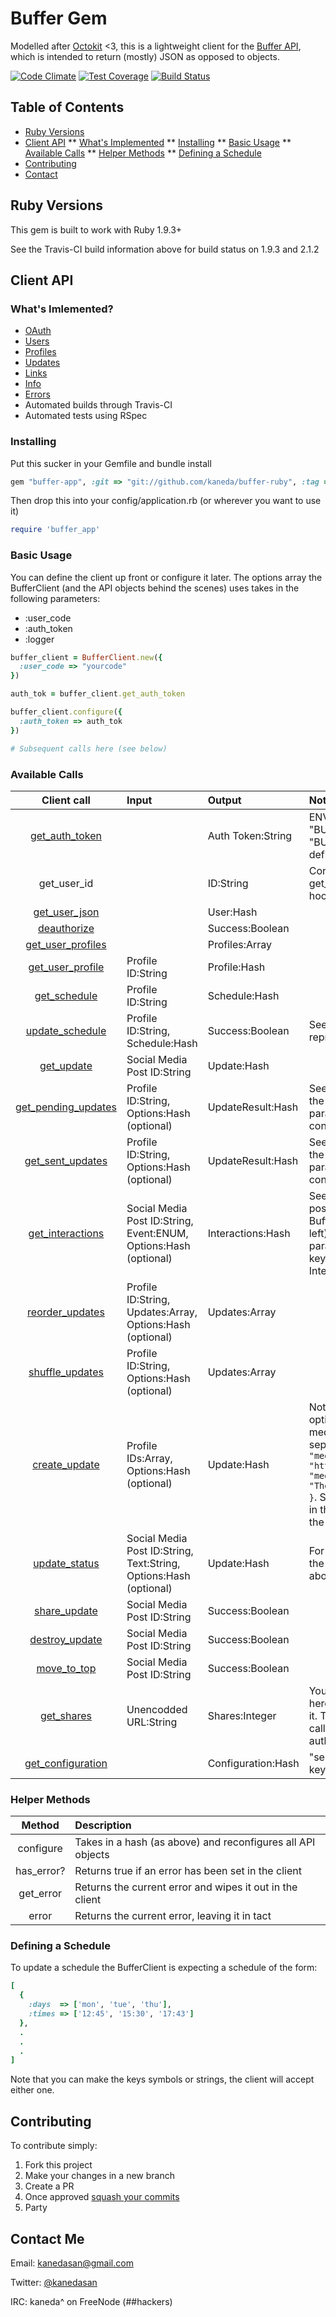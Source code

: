 # Buffer Gem

Modelled after [Octokit](https://github.com/octokit/octokit.rb) <3, this is a lightweight client for the [Buffer API](https://buffer.com/developers/api), which is intended to return (mostly) JSON as opposed to objects.

[![Code Climate](https://codeclimate.com/github/kaneda/buffer-ruby/badges/gpa.svg)](https://codeclimate.com/github/kaneda/buffer-ruby)
[![Test Coverage](https://codeclimate.com/github/kaneda/buffer-ruby/badges/coverage.svg)](https://codeclimate.com/github/kaneda/buffer-ruby/coverage)
[![Build Status](https://travis-ci.org/kaneda/buffer-ruby.svg?branch=master)](https://travis-ci.org/kaneda/buffer-ruby)

## Table of Contents

* [Ruby Versions](https://github.com/kaneda/buffer-ruby#ruby-versions)
* [Client API](https://github.com/kaneda/buffer-ruby#client-api)
** [What's Implemented](https://github.com/kaneda/buffer-ruby#whats-imlemented)
** [Installing](https://github.com/kaneda/buffer-ruby#installing)
** [Basic Usage](https://github.com/kaneda/buffer-ruby#basic-usage)
** [Available Calls](https://github.com/kaneda/buffer-ruby#available-calls)
** [Helper Methods](https://github.com/kaneda/buffer-ruby#helper-methods)
** [Defining a Schedule](https://github.com/kaneda/buffer-ruby#defining-a-schedule)
* [Contributing](https://github.com/kaneda/buffer-ruby#contributing)
* [Contact](https://github.com/kaneda/buffer-ruby#contact)

## Ruby Versions

This gem is built to work with Ruby 1.9.3+

See the Travis-CI build information above for build status on 1.9.3 and 2.1.2

## Client API

### What's Imlemented?
* [OAuth](https://buffer.com/developers/api/oauth)
* [Users](https://buffer.com/developers/api/user)
* [Profiles](https://buffer.com/developers/api/profiles)
* [Updates](https://buffer.com/developers/api/updates)
* [Links](https://buffer.com/developers/api/links)
* [Info](https://buffer.com/developers/api/info)
* [Errors](https://buffer.com/developers/api/errors)
* Automated builds through Travis-CI
* Automated tests using RSpec

### Installing

Put this sucker in your Gemfile and bundle install

```ruby
gem "buffer-app", :git => "git://github.com/kaneda/buffer-ruby", :tag => "v1.2"
```

Then drop this into your config/application.rb (or wherever you want to use it)

```ruby
require 'buffer_app'
```

### Basic Usage

You can define the client up front or configure it later. The options array the BufferClient (and the API objects behind the scenes) uses takes in the following parameters:
* :user_code
* :auth_token
* :logger

```ruby
buffer_client = BufferClient.new({
  :user_code => "yourcode"
})

auth_tok = buffer_client.get_auth_token

buffer_client.configure({
  :auth_token => auth_tok
})

# Subsequent calls here (see below)
```

### Available Calls

| Client call | Input | Output | Notes
| :---------: | :------ | :------ | :---------
| [get_auth_token](https://buffer.com/developers/api/oauth) | | Auth Token:String | ENV variables "BUFFER_KEY" and "BUFFER_SECRET" must be defined here |
| get_user_id | | ID:String | Convenience wrapper, calls get_user_json under the hood |
| [get_user_json](https://buffer.com/developers/api/user#user) | | User:Hash | |
| [deauthorize](https://buffer.com/developers/api/user#deauthorize) | | Success:Boolean | |
| [get_user_profiles](https://buffer.com/developers/api/profiles#profiles) | | Profiles:Array<Hash> | |
| [get_user_profile](https://buffer.com/developers/api/profiles#profilesid) | Profile ID:String | Profile:Hash | |
| [get_schedule](https://buffer.com/developers/api/profiles#schedules) | Profile ID:String | Schedule:Hash | |
| [update_schedule](https://buffer.com/developers/api/profiles#schedulesupdate) | Profile ID:String, Schedule:Hash | Success:Boolean | See below for schedule representation |
| [get_update](https://buffer.com/developers/api/updates#updatesid) | Social Media Post ID:String | Update:Hash | |
| [get_pending_updates](https://buffer.com/developers/api/updates#updatespending) | Profile ID:String, Options:Hash (optional) | UpdateResult:Hash | See Buffer API doc (link to the left) for optional parameters. "updates" key contains the Updates:Array<Hash> |
| [get_sent_updates](https://buffer.com/developers/api/updates#updatessent) | Profile ID:String, Options:Hash (optional) | UpdateResult:Hash | See Buffer API doc (link to the left) for optional parameters. "updates" key contains the Updates:Array<Hash> |
| [get_interactions](https://buffer.com/developers/api/updates#updatesinteractions) | Social Media Post ID:String, Event:ENUM, Options:Hash (optional) | Interactions:Hash | See [event types](https://bufferapp.com/developers/api/info#configuration) for possible event values and Buffer API doc (link to the left) for optional parameters. "interactions" key contains the Interactions:Array<Hash> |
| [reorder_updates](https://buffer.com/developers/api/updates#updatesreorder) | Profile ID:String, Updates:Array, Options:Hash (optional) | Updates:Array<Hash> | |
| [shuffle_updates](https://buffer.com/developers/api/updates#updatesshuffle) | Profile ID:String, Options:Hash (optional) | Updates:Array<Hash> | |
| [create_update](https://buffer.com/developers/api/updates#updatescreate) | Profile IDs:Array, Options:Hash (optional) | Update:Hash | Note that for the "media" option, please specify each media option in the hash separately, e.g. ```{ "media[link]" => "http%3A%2F%2Fgoogle.com", "media[description]" => "The%20google%20homepage" }```. See all available options in the Buffer docs (link to the left) |
| [update_status](https://buffer.com/developers/api/updates#updatesupdate) | Social Media Post ID:String, Text:String, Options:Hash (optional) | Update:Hash | For the "media" option see the note on create_update above |
| [share_update](https://buffer.com/developers/api/updates#updatesshare) | Social Media Post ID:String | Success:Boolean | |
| [destroy_update](https://buffer.com/developers/api/updates#updatesdestroy) | Social Media Post ID:String | Success:Boolean | |
| [move_to_top](https://buffer.com/developers/api/updates#updatesmovetotop) | Social Media Post ID:String | Success:Boolean | |
| [get_shares](https://buffer.com/developers/api/links#shares) | Unencodded URL:String | Shares:Integer | You can pass a normal URL here, the client will encode it. This is one of the only calls to not require an auth_token |
| [get_configuration](https://buffer.com/developers/api/info#configuration) | | Configuration:Hash | "services" key has internal keys for each service |

### Helper Methods
| Method | Description |
| :---------: | :----- |
| configure | Takes in a hash (as above) and reconfigures all API objects |
| has_error? | Returns true if an error has been set in the client |
| get_error | Returns the current error and wipes it out in the client |
| error | Returns the current error, leaving it in tact |


### Defining a Schedule

To update a schedule the BufferClient is expecting a schedule of the form:

```ruby
[
  {
    :days  => ['mon', 'tue', 'thu'],
    :times => ['12:45', '15:30', '17:43']
  },
  .
  .
  .
]
```

Note that you can make the keys symbols or strings, the client will accept either one.

## Contributing

To contribute simply:

1. Fork this project
2. Make your changes in a new branch
3. Create a PR
4. Once approved [squash your commits](http://davidwalsh.name/squash-commits-git)
5. Party

## Contact Me

Email: kanedasan@gmail.com

Twitter: [@kanedasan](https://twitter.com/kanedasan)

IRC: kaneda^ on FreeNode (##hackers)
